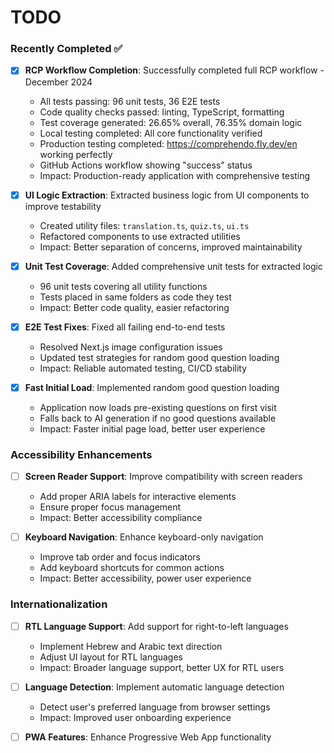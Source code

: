 # TODO

### **Recently Completed** ✅

- [x] **RCP Workflow Completion**: Successfully completed full RCP workflow - December 2024
  - All tests passing: 96 unit tests, 36 E2E tests
  - Code quality checks passed: linting, TypeScript, formatting
  - Test coverage generated: 26.65% overall, 76.35% domain logic
  - Local testing completed: All core functionality verified
  - Production testing completed: https://comprehendo.fly.dev/en working perfectly
  - GitHub Actions workflow showing "success" status
  - Impact: Production-ready application with comprehensive testing

- [x] **UI Logic Extraction**: Extracted business logic from UI components to improve testability
  - Created utility files: `translation.ts`, `quiz.ts`, `ui.ts`
  - Refactored components to use extracted utilities
  - Impact: Better separation of concerns, improved maintainability

- [x] **Unit Test Coverage**: Added comprehensive unit tests for extracted logic
  - 96 unit tests covering all utility functions
  - Tests placed in same folders as code they test
  - Impact: Better code quality, easier refactoring

- [x] **E2E Test Fixes**: Fixed all failing end-to-end tests
  - Resolved Next.js image configuration issues
  - Updated test strategies for random good question loading
  - Impact: Reliable automated testing, CI/CD stability

- [x] **Fast Initial Load**: Implemented random good question loading
  - Application now loads pre-existing questions on first visit
  - Falls back to AI generation if no good questions available
  - Impact: Faster initial page load, better user experience

### **Accessibility Enhancements**

- [ ] **Screen Reader Support**: Improve compatibility with screen readers
  - Add proper ARIA labels for interactive elements
  - Ensure proper focus management
  - Impact: Better accessibility compliance

- [ ] **Keyboard Navigation**: Enhance keyboard-only navigation
  - Improve tab order and focus indicators
  - Add keyboard shortcuts for common actions
  - Impact: Better accessibility, power user experience

### **Internationalization**

- [ ] **RTL Language Support**: Add support for right-to-left languages
  - Implement Hebrew and Arabic text direction
  - Adjust UI layout for RTL languages
  - Impact: Broader language support, better UX for RTL users

- [ ] **Language Detection**: Implement automatic language detection
  - Detect user's preferred language from browser settings
  - Impact: Improved user onboarding experience

- [ ] **PWA Features**: Enhance Progressive Web App functionality
